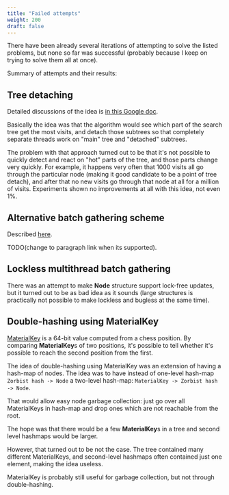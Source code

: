```yaml
---
title: "Failed attempts"
weight: 200
draft: false
---
```


There have been already several iterations of attempting to solve the listed problems, but none so far was successful (probably because I keep on trying to solve them all at once).

Summary of attempts and their results:

## Tree detaching

Detailed discussions of the idea is [in this Google doc](https://docs.google.com/document/d/16Y5ZeLje8CswAhbIQ-upMWwrDEl4K6aUQu1BU1gW1Eg/edit).

Basically the idea was that the algorithm would see which part of the search tree get the most visits, and detach those subtrees so that completely separate threads work on "main" tree and "detached" subtrees.

The problem with that approach turned out to be that it's not possible to quickly detect and react on "hot" parts of the tree, and those parts change very quickly. For example, it happens very often that 1000 visits all go through the particular node (making it good candidate to be a point of tree detach), and after that no new visits go through that node at all for a million of visits. Experiments shown no improvements at all with this idea, not even 1%.

## Alternative batch gathering scheme

Described [here](../batching/).

TODO(change to paragraph link when its supported).

## Lockless multithread batch gathering

There was an attempt to make **Node** structure support lock-free updates, but it turned out to be as bad idea as it sounds (large structures is practically not possible to make lockless and bugless at the same time).

## Double-hashing using MaterialKey

[MaterialKey](../materialkey/) is a 64-bit value computed from a chess position. By comparing **MaterialKey**s of two positions, it's possible to tell whether it's possible to reach the second position from the first.

The idea of double-hashing using MaterialKey was an extension of having a hash-map of nodes. The idea was to have instead of one-level hash-map `Zorbist hash -> Node` a two-level hash-map: `MaterialKey -> Zorbist hash -> Node`.

That would allow easy node garbage collection: just go over all MaterialKeys in hash-map and drop ones which are not reachable from the root.

The hope was that there would be a few **MaterialKey**s in a tree and second level hashmaps would be larger.

However, that turned out to be not the case. The tree contained many different MaterialKeys, and second-level hashmaps often contained just one element, making the idea useless.

MaterialKey is probably still useful for garbage collection, but not through double-hashing.